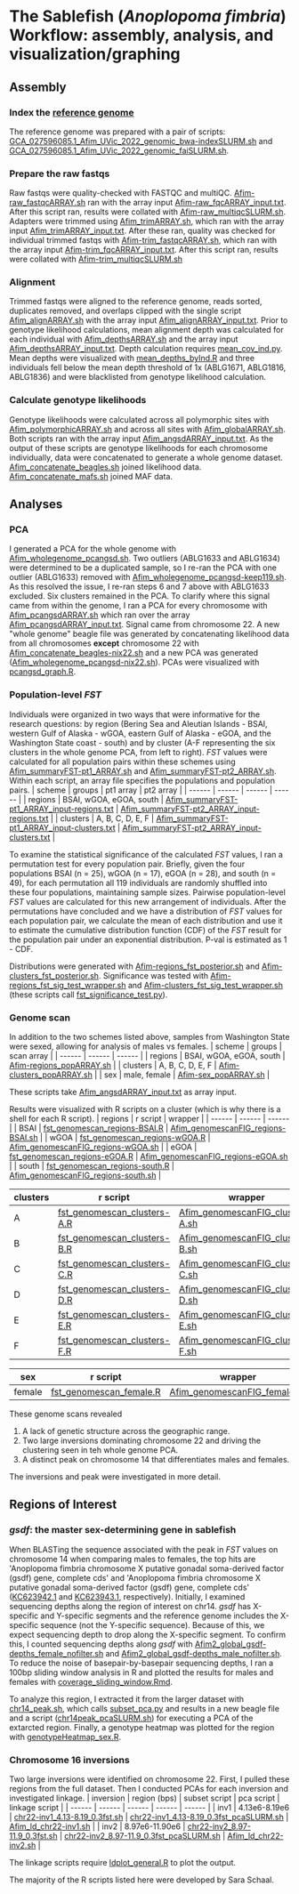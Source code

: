 # The Sablefish (_Anoplopoma fimbria_) Workflow:  assembly, analysis, and visualization/graphing

## Assembly
### Index the [reference genome](https://ftp.ncbi.nlm.nih.gov/genomes/all/GCF/027/596/085/GCF_027596085.1_Afim_UVic_2022/GCF_027596085.1_Afim_UVic_2022_genomic.fna.gz)
The reference genome was prepared with a pair of scripts: [GCA_027596085.1_Afim_UVic_2022_genomic_bwa-indexSLURM.sh](https://github.com/letimm/sablefish_lcWGS/blob/main/scripts/GCA_027596085.1_Afim_UVic_2022_genomic_bwa-indexSLURM.sh) and [GCA_027596085.1_Afim_UVic_2022_genomic_faiSLURM.sh](https://github.com/letimm/sablefish_lcWGS/blob/main/scripts/GCA_027596085.1_Afim_UVic_2022_genomic_faiSLURM.sh).

### Prepare the raw fastqs
Raw fastqs were quality-checked with FASTQC and multiQC. [Afim-raw_fastqcARRAY.sh](https://github.com/letimm/sablefish_lcWGS/blob/main/scripts/Afim-raw_fastqcARRAY.sh) ran with the array input [Afim-raw_fqcARRAY_input.txt](https://github.com/letimm/sablefish_lcWGS/blob/main/scripts/Afim-raw_fqcARRAY_input.txt).
After this script ran, results were collated with [Afim-raw_multiqcSLURM.sh](https://github.com/letimm/sablefish_lcWGS/blob/main/scripts/Afim-raw_multiqcSLURM.sh).
Adapters were trimmed using [Afim_trimARRAY.sh](https://github.com/letimm/sablefish_lcWGS/blob/main/scripts/Afim_trimARRAY.sh), which ran with the array input [Afim_trimARRAY_input.txt](https://github.com/letimm/sablefish_lcWGS/blob/main/scripts/Afim_trimARRAY_input.txt).
After these ran, quality was checked for individual trimmed fastqs with [Afim-trim_fastqcARRAY.sh](https://github.com/letimm/sablefish_lcWGS/blob/main/scripts/Afim-trim_fastqcARRAY.sh), which ran with the array input [Afim-trim_fqcARRAY_input.txt](https://github.com/letimm/sablefish_lcWGS/blob/main/scripts/Afim-trim_fqcARRAY_input.txt).
After this script ran, results were collated with [Afim-trim_multiqcSLURM.sh](https://github.com/letimm/sablefish_lcWGS/blob/main/scripts/Afim-trim_multiqcSLURM.sh)

### Alignment
Trimmed fastqs were aligned to the reference genome, reads sorted, duplicates removed, and overlaps clipped with the single script [Afim_alignARRAY.sh](https://github.com/letimm/sablefish_lcWGS/blob/main/scripts/Afim_alignARRAY.sh) with the array input [Afim_alignARRAY_input.txt](https://github.com/letimm/sablefish_lcWGS/blob/main/scripts/Afim_alignARRAY_input.txt).
Prior to genotype likelihood calculations, mean alignment depth was calculated for each individual with [Afim_depthsARRAY.sh](https://github.com/letimm/sablefish_lcWGS/blob/main/scripts/Afim_depthsARRAY.sh) and the array input [Afim_depthsARRAY_input.txt](https://github.com/letimm/sablefish_lcWGS/blob/main/scripts/Afim_depthsARRAY_input.txt). Depth calculation requires [mean_cov_ind.py](https://github.com/letimm/WGSfqs-to-genolikelihoods/blob/main/mean_cov_ind.py).
Mean depths were visualized with [mean_depths_byInd.R](https://github.com/letimm/sablefish_lcWGS/blob/main/scripts/mean_depths_byInd.R) and three individuals fell below the mean depth threshold of 1x (ABLG1671, ABLG1816, ABLG1836) and were blacklisted from genotype likelihood calculation.

### Calculate genotype likelihoods
Genotype likelihoods were calculated across all polymorphic sites with [Afim_polymorphicARRAY.sh](https://github.com/letimm/sablefish_lcWGS/blob/main/scripts/Afim_polymorphicARRAY.sh) and across all sites with [Afim_globalARRAY.sh](https://github.com/letimm/sablefish_lcWGS/blob/main/scripts/Afim_globalARRAY.sh). Both scripts ran with the array input [Afim_angsdARRAY_input.txt](https://github.com/letimm/sablefish_lcWGS/blob/main/scripts/Afim_angsdARRAY_input.txt).
As the output of these scripts are genotype likelihoods for each chromosome individually, data were concatenated to generate a whole genome dataset. [Afim_concatenate_beagles.sh](https://github.com/letimm/sablefish_lcWGS/blob/main/scripts/Afim_concatenate_beagles.sh) joined likelihood data.
[Afim_concatenate_mafs.sh](https://github.com/letimm/sablefish_lcWGS/blob/main/scripts/Afim_concatenate_mafs.sh) joined MAF data.

## Analyses
### PCA
I generated a PCA for the whole genome with [Afim_wholegenome_pcangsd.sh](https://github.com/letimm/sablefish_lcWGS/blob/main/scripts/Afim_wholegenome_pcangsd.sh). Two outliers (ABLG1633 and ABLG1634) were determined to be a duplicated sample, so I re-ran the PCA with one outlier (ABLG1633) removed with [Afim_wholegenome_pcangsd-keep119.sh](https://github.com/letimm/sablefish_lcWGS/blob/main/scripts/Afim_wholegenome_pcangsd-keep119.sh). As this resolved the issue, I re-ran steps 6 and 7 above with ABLG1633 excluded.
Six clusters remained in the PCA. To clarify where this signal came from within the genome, I ran a PCA for every chromosome with [Afim_pcangsdARRAY.sh](https://github.com/letimm/sablefish_lcWGS/blob/main/scripts/Afim_pcangsdARRAY.sh) which ran over the array [Afim_pcangsdARRAY_input.txt](https://github.com/letimm/sablefish_lcWGS/blob/main/scripts/Afim_pcangsdARRAY_input.txt).
Signal came from chromosome 22. A new "whole genome" beagle file was generated by concatenating likelihood data from all chromosomes **except** chromosome 22 with [Afim_concatenate_beagles-nix22.sh](https://github.com/letimm/sablefish_lcWGS/blob/main/scripts/Afim_concatenate_beagles-nix22.sh) and a new PCA was generated ([Afim_wholegenome_pcangsd-nix22.sh](https://github.com/letimm/sablefish_lcWGS/blob/main/scripts/Afim_wholegenome_pcangsd-nix22.sh)).
PCAs were visualized with [pcangsd_graph.R](https://github.com/letimm/sablefish_lcWGS/blob/main/plotting/pcangsd_graph.R).

### Population-level _FST_
Individuals were organized in two ways that were informative for the research questions: by region (Bering Sea and Aleutian Islands - BSAI, western Gulf of Alaska - wGOA, eastern Gulf of Alaska - eGOA, and the Washington State coast - south) and by cluster (A-F representing the six clusters in the whole genome PCA, from left to right).
_FST_ values were calculated for all population pairs within these schemes using [Afim_summaryFST-pt1_ARRAY.sh](https://github.com/letimm/sablefish_lcWGS/blob/main/scripts/Afim_summaryFST-pt1_ARRAY.sh) and [Afim_summaryFST-pt2_ARRAY.sh](https://github.com/letimm/sablefish_lcWGS/blob/main/scripts/Afim_summaryFST-pt2_ARRAY.sh). 
Within each script, an array file specifies the populations and population pairs.
| scheme | groups | pt1 array | pt2 array |
| ------ | ------ | ------ | ------ |
| regions | BSAI, wGOA, eGOA, south | [Afim_summaryFST-pt1_ARRAY_input-regions.txt] | [Afim_summaryFST-pt2_ARRAY_input-regions.txt] |
| clusters | A, B, C, D, E, F | [Afim_summaryFST-pt1_ARRAY_input-clusters.txt] | [Afim_summaryFST-pt2_ARRAY_input-clusters.txt] |

To examine the statistical significance of the calculated _FST_ values, I ran a permutation test for every population pair. Briefly, given the four populations BSAI (n = 25), wGOA (n = 17), eGOA (n = 28), and south (n = 49), for each permutation all 119 individuals are randomly shuffled into these four populations, maintaining sample sizes. Pairwise population-level _FST_ values are calculated for this new arrangement of individuals. After the permutations have concluded and we have a distribution of _FST_ values for each population pair, we calculate the mean of each distribution and use it to estimate the cumulative distribution function (CDF) of the _FST_ result for the population pair under an exponential distribution. P-val is estimated as 1 - CDF.

Distributions were generated with [Afim-regions_fst_posterior.sh](https://github.com/letimm/sablefish_lcWGS/blob/main/scripts/Afim-regions_fst_posterior.sh) and [Afim-clusters_fst_posterior.sh](https://github.com/letimm/sablefish_lcWGS/blob/main/scripts/Afim-clusters_fst_posterior.sh).
Significance was tested with [Afim-regions_fst_sig_test_wrapper.sh](https://github.com/letimm/sablefish_lcWGS/blob/main/scripts/Afim-regions_fst_sig_test_wrapper.sh) and [Afim-clusters_fst_sig_test_wrapper.sh](https://github.com/letimm/sablefish_lcWGS/blob/main/scripts/Afim-clusters_fst_sig_test_wrapper.sh) (these scripts call [fst_significance_test.py](https://github.com/letimm/WGSfqs-to-genolikelihoods/blob/main/fst_significance_test.py)).

### Genome scan
In addition to the two schemes listed above, samples from Washington State were sexed, allowing for analysis of males vs females.
| scheme | groups | scan array |
| ------ | ------ | ------ |
| regions | BSAI, wGOA, eGOA, south | [Afim-regions_popARRAY.sh] |
| clusters | A, B, C, D, E, F | [Afim-clusters_popARRAY.sh] |
| sex | male, female | [Afim-sex_popARRAY.sh] |

These scripts take [Afim_angsdARRAY_input.txt](https://github.com/letimm/sablefish_lcWGS/blob/main/scripts/Afim_angsdARRAY_input.txt) as array input.

Results were visualized with R scripts on a cluster (which is why there is a shell for each R script).
| regions | r script | wrapper |
| ------ | ------ | ------ |
| BSAI | [fst_genomescan_regions-BSAI.R] | [Afim_genomescanFIG_regions-BSAI.sh] |
| wGOA | [fst_genomescan_regions-wGOA.R] | [Afim_genomescanFIG_regions-wGOA.sh] |
| eGOA | [fst_genomescan_regions-eGOA.R] | [Afim_genomescanFIG_regions-eGOA.sh] |
| south | [fst_genomescan_regions-south.R] | [Afim_genomescanFIG_regions-south.sh] |

| clusters | r script | wrapper |
| ------ | ------ | ------ |
| A | [fst_genomescan_clusters-A.R] | [Afim_genomescanFIG_clusters-A.sh] |
| B | [fst_genomescan_clusters-B.R] | [Afim_genomescanFIG_clusters-B.sh] |
| C | [fst_genomescan_clusters-C.R] | [Afim_genomescanFIG_clusters-C.sh] |
| D | [fst_genomescan_clusters-D.R] | [Afim_genomescanFIG_clusters-D.sh] |
| E | [fst_genomescan_clusters-E.R] | [Afim_genomescanFIG_clusters-E.sh] |
| F | [fst_genomescan_clusters-F.R] | [Afim_genomescanFIG_clusters-F.sh] |

| sex | r script | wrapper |
| ------ | ------ | ------ |
| female | [fst_genomescan_female.R] | [Afim_genomescanFIG_female.sh] |

These genome scans revealed
1) A lack of genetic structure across the geographic range.
2) Two large inversions dominating chromosome 22 and driving the clustering seen in teh whole genome PCA.
3) A distinct peak on chromosome 14 that differentiates males and females.

The inversions and peak were investigated in more detail.

## Regions of Interest
### _gsdf_: the master sex-determining gene in sablefish
When BLASTing the sequence associated with the peak in _FST_ values on chromosome 14 when comparing males to females, the top hits are 'Anoplopoma fimbria chromosome X putative gonadal soma-derived factor (gsdf) gene, complete cds' and 'Anoplopoma fimbria chromosome X putative gonadal soma-derived factor (gsdf) gene, complete cds' ([KC623942.1](https://www.ncbi.nlm.nih.gov/nuccore/KC623942.1) and [KC623943.1](https://www.ncbi.nlm.nih.gov/nuccore/KC623943.1), respectively).
Initially, I examined sequencing depths along the region of interest on chr14. _gsdf_ has X-specific and Y-specific segments and the reference genome includes the X-specific sequence (not the Y-specific sequence). Because of this, we expect sequencing depth to drop along the X-specific segment. To confirm this, I counted sequencing depths along _gsdf_ with [Afim2_global_gsdf-depths_female_nofilter.sh](https://github.com/letimm/sablefish_lcWGS/blob/main/scripts/Afim2_global_gsdf-depths_female_nofilter.sh) and [Afim2_global_gsdf-depths_male_nofilter.sh](https://github.com/letimm/sablefish_lcWGS/blob/main/scripts/Afim2_global_gsdf-depths_male_nofilter.sh). To reduce the noise of basepair-by-basepair sequencing depths, I ran a 100bp sliding window analysis in R and plotted the results for males and females with [coverage_sliding_window.Rmd](https://github.com/letimm/sablefish_lcWGS/blob/main//plotting/coverage_sliding_window.Rmd).

To analyze this region, I extracted it from the larger dataset with [chr14_peak.sh](https://github.com/letimm/sablefish_lcWGS/blob/main/scripts/chr14-peak.sh), which calls [subset_pca.py](https://github.com/letimm/WGSfqs-to-genolikelihoods/blob/main/subset_pca.py) and results in a new beagle file and a script ([chr14peak_pcaSLURM.sh](https://github.com/letimm/sablefish_lcWGS/blob/main/scripts/chr17peak_pcaSLURM.sh)) for executing a PCA of the extarcted region.
Finally, a genotype heatmap was plotted for the region with [genotypeHeatmap_sex.R](https://github.com/letimm/sablefish_lcWGS/blob/main/plotting/genotypeHeatmap_sex.R).

### Chromosome 16 inversions
Two large inversions were identified on chromosome 22.
First, I pulled these regions from the full dataset. Then I conducted PCAs for each inversion and investigated linkage.
| inversion | region (bps) | subset script | pca script | linkage script |
| ------ | ------ | ------ | ------ | ------ |
| inv1 | 4.13e6-8.19e6 | [chr22-inv1_4.13-8.19_0.3fst.sh] | [chr22-inv1_4.13-8.19_0.3fst_pcaSLURM.sh] | [Afim_ld_chr22-inv1.sh] |
| inv2 | 8.97e6-11.90e6 | [chr22-inv2_8.97-11.9_0.3fst.sh] | [chr22-inv2_8.97-11.9_0.3fst_pcaSLURM.sh] | [Afim_ld_chr22-inv2.sh] |

The linkage scripts require [ldplot_general.R](https://github.com/letimm/sablefish_lcWGS/blob/main/plotting/ldplot_general.R) to plot the output.

The majority of the R scripts listed here were developed by Sara Schaal.

[Afim_summaryFST-pt1_ARRAY_input-regions.txt]: <https://github.com/letimm/sablefish_lcWGS/blob/main/scripts/Afim_summaryFST-pt1_ARRAY_input-regions.txt>
[Afim_summaryFST-pt2_ARRAY_input-regions.txt]: <https://github.com/letimm/sablefish_lcWGS/blob/main/scripts/Afim_summaryFST-pt2_ARRAY_input-regions.txt>
[Afim_summaryFST-pt1_ARRAY_input-clusters.txt]: <https://github.com/letimm/sablefish_lcWGS/blob/main/scripts/Afim_summaryFST-pt1_ARRAY_input-clusters.txt>
[Afim_summaryFST-pt2_ARRAY_input-clusters.txt]: <https://github.com/letimm/sablefish_lcWGS/blob/main/scripts/Afim_summaryFST-pt2_ARRAY_input-clusters.txt>

[Afim-regions_popARRAY.sh]:
<https://github.com/letimm/sablefish_lcWGS/blob/main/scripts/Afim-regions_popARRAY.sh>
[Afim-clusters_popARRAY.sh]: <https://github.com/letimm/sablefish_lcWGS/blob/main/scripts/Afim-clusters_popARRAY.sh>
[Afim-sex_popARRAY.sh]:
<https://github.com/letimm/sablefish_lcWGS/blob/main/scripts/Afim-sex_popARRAY.sh>

[fst_genomescan_regions-BSAI.R]: <https://github.com/letimm/sablefish_lcWGS/blob/main/plotting/fst_genomescan_regions-BSAI.R>
[fst_genomescan_regions-wGOA.R]: <https://github.com/letimm/sablefish_lcWGS/blob/main/plotting/fst_genomescan_regions-wGOA.R>
[fst_genomescan_regions-eGOA.R]: <https://github.com/letimm/sablefish_lcWGS/blob/main/plotting/fst_genomescan_regions-eGOA.R>
[fst_genomescan_regions-south.R]: <https://github.com/letimm/sablefish_lcWGS/blob/main/plotting/fst_genomescan_regions-south.R>
[Afim_genomescanFIG_regions-BSAI.sh]: <https://github.com/letimm/sablefish_lcWGS/blob/main/plotting/Afim_genomescanFIG_regions-BSAI.sh>
[Afim_genomescanFIG_regions-wGOA.sh]: <https://github.com/letimm/sablefish_lcWGS/blob/main/plotting/Afim_genomescanFIG_regions-wGOA.sh>
[Afim_genomescanFIG_regions-eGOA.sh]: <https://github.com/letimm/sablefish_lcWGS/blob/main/plotting/Afim_genomescanFIG_regions-eGOA.sh>
[Afim_genomescanFIG_regions-south.sh]: <https://github.com/letimm/sablefish_lcWGS/blob/main/plotting/Afim_genomescanFIG_regions-south.sh>

[fst_genomescan_clusters-A.R]: <https://github.com/letimm/sablefish_lcWGS/blob/main/plotting/fst_genomescan_clusters-A.R>
[fst_genomescan_clusters-B.R]: <https://github.com/letimm/sablefish_lcWGS/blob/main/plotting/fst_genomescan_clusters-B.R>
[fst_genomescan_clusters-C.R]: <https://github.com/letimm/sablefish_lcWGS/blob/main/plotting/fst_genomescan_clusters-C.R>
[fst_genomescan_clusters-D.R]: <https://github.com/letimm/sablefish_lcWGS/blob/main/plotting/fst_genomescan_clusters-D.R>
[fst_genomescan_clusters-E.R]: <https://github.com/letimm/sablefish_lcWGS/blob/main/plotting/fst_genomescan_clusters-E.R>
[fst_genomescan_clusters-F.R]: <https://github.com/letimm/sablefish_lcWGS/blob/main/plotting/fst_genomescan_clusters-F.R>
[Afim_genomescanFIG_clusters-A.sh]: <https://github.com/letimm/sablefish_lcWGS/blob/main/plotting/Afim_genomescanFIG_clusters-A.sh>
[Afim_genomescanFIG_clusters-B.sh]: <https://github.com/letimm/sablefish_lcWGS/blob/main/plotting/Afim_genomescanFIG_clusters-B.sh>
[Afim_genomescanFIG_clusters-C.sh]: <https://github.com/letimm/sablefish_lcWGS/blob/main/plotting/Afim_genomescanFIG_clusters-C.sh>
[Afim_genomescanFIG_clusters-D.sh]: <https://github.com/letimm/sablefish_lcWGS/blob/main/plotting/Afim_genomescanFIG_clusters-D.sh>
[Afim_genomescanFIG_clusters-E.sh]: <https://github.com/letimm/sablefish_lcWGS/blob/main/plotting/Afim_genomescanFIG_clusters-E.sh>
[Afim_genomescanFIG_clusters-F.sh]: <https://github.com/letimm/sablefish_lcWGS/blob/main/plotting/Afim_genomescanFIG_clusters-F.sh>

[fst_genomescan_female.R]: <https://github.com/letimm/sablefish_lcWGS/blob/main/plotting/fst_genomescan_female.R>
[Afim_genomescanFIG_female.sh]: <https://github.com/letimm/sablefish_lcWGS/blob/main/plotting/Afim_genomescanFIG_female.sh>

[chr22-inv1_4.13-8.19_0.3fst.sh]: <https://github.com/letimm/sablefish_lcWGS/blob/main/scripts/chr22-inv1_4.13-8.19_0.3fst.sh>
[chr22-inv2_8.97-11.9_0.3fst.sh]: <https://github.com/letimm/sablefish_lcWGS/blob/main/scripts/chr22-inv2_8.97-11.9_0.3fst.sh>
[chr22-inv1_4.13-8.19_0.3fst_pcaSLURM.sh]: <https://github.com/letimm/sablefish_lcWGS/blob/main/scripts/chr22-inv1_4.13-8.19_0.3fst_pcaSLURM.sh>
[chr22-inv2_8.97-11.9_0.3fst_pcaSLURM.sh]: <https://github.com/letimm/sablefish_lcWGS/blob/main/scripts/chr22-inv2_8.97-11.9_0.3fst_pcaSLURM.sh>
[Afim_ld_chr22-inv1.sh]: <https://github.com/letimm/sablefish_lcWGS/blob/main/scripts/Afim_ld_chr22-inv1.sh>
[Afim_ld_chr22-inv2.sh]: <https://github.com/letimm/sablefish_lcWGS/blob/main/scripts/Afim_ld_chr22-inv2.sh>
